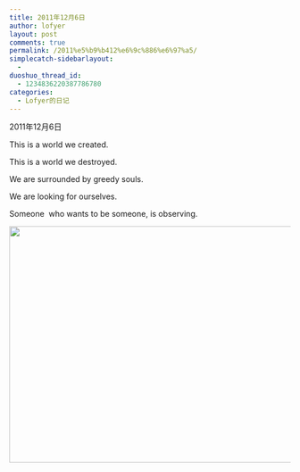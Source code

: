 ```yaml
---
title: 2011年12月6日
author: lofyer
layout: post
comments: true
permalink: /2011%e5%b9%b412%e6%9c%886%e6%97%a5/
simplecatch-sidebarlayout:
  - 
duoshuo_thread_id:
  - 1234836220387786780
categories:
  - Lofyer的日记
---
```

2011年12月6日

This is a world we created.

This is a world we destroyed.

We are surrounded by greedy souls.

We are looking for ourselves.

Someone  who wants to be someone, is observing.

[<img class="alignnone size-full wp-image-639" title="638" src="http://lofyer.org/wp-content/uploads/2011/12/638.jpg" alt="" width="635" height="424" />][1]

&nbsp;

&nbsp;

 [1]: http://lofyer.org/wp-content/uploads/2011/12/638.jpg